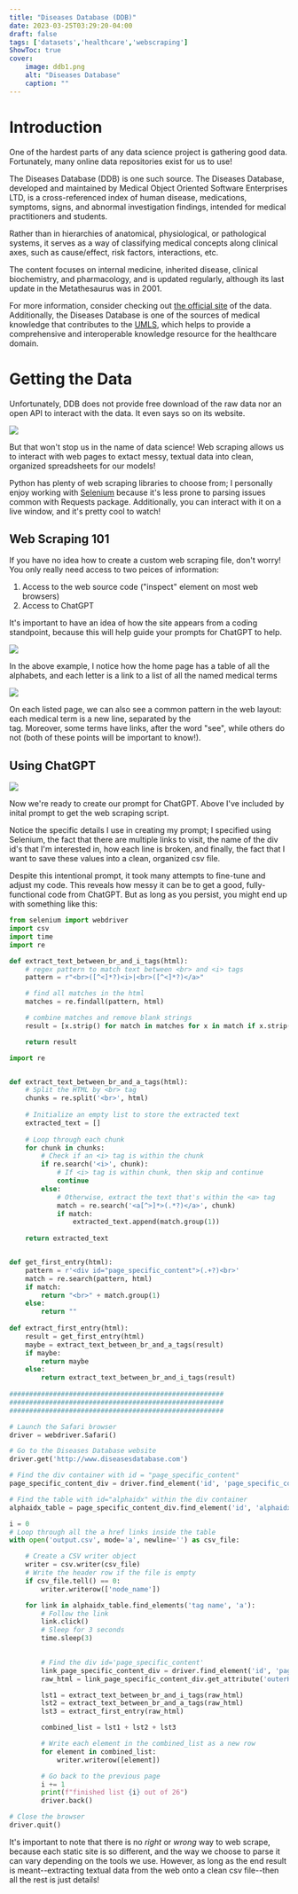 ```yaml
---
title: "Diseases Database (DDB)"
date: 2023-03-25T03:29:20-04:00
draft: false
tags: ['datasets','healthcare','webscraping']
ShowToc: true
cover:
    image: ddb1.png
    alt: "Diseases Database"
    caption: ""
---
```


# Introduction

One of the hardest parts of any data science project is gathering good data. Fortunately, many online data repositories exist for us to use!

The Diseases Database (DDB) is one such source. The Diseases Database, developed and maintained by Medical Object Oriented Software Enterprises LTD, is a cross-referenced index of human disease, medications, symptoms, signs, and abnormal investigation findings, intended for medical practitioners and students. 

Rather than in hierarchies of anatomical, physiological, or pathological systems, it serves as a way of classifying medical concepts along clinical axes, such as cause/effect, risk factors, interactions, etc. 

The content focuses on internal medicine, inherited disease, clinical biochemistry, and pharmacology, and is updated regularly, although its last update in the Metathesaurus was in 2001. 

For more information, consider checking out [the official site](http://www.diseasesdatabase.com/) of the data. Additionally, the Diseases Database is one of the sources of medical knowledge that contributes to the [UMLS](https://www.nlm.nih.gov/research/umls/sourcereleasedocs/current/DDB/index.html), which helps to provide a comprehensive and interoperable knowledge resource for the healthcare domain.

# Getting the Data

Unfortunately, DDB does not provide free download of the raw data nor an open API to interact with the data. It even says so on its website.

![](/ddb2.png)

But that won't stop us in the name of data science! Web scraping allows us to interact with web pages to extact messy, textual data into clean, organized spreadsheets for our models!

Python has plenty of web scraping libraries to choose from; I personally enjoy working with [Selenium](https://selenium-python.readthedocs.io) because it's less prone to parsing issues common with Requests package. Additionally, you can interact with it on a live window, and it's pretty cool to watch!

## Web Scraping 101

If you have no idea how to create a custom web scraping file, don't worry! You only really need access to two peices of information:

1. Access to the web source code ("inspect" element on most web browsers)
2. Access to ChatGPT 

It's important to have an idea of how the site appears from a coding standpoint, because this will help guide your prompts for ChatGPT to help.

![](ddb3.png)

In the above example, I notice how the home page has a table of all the alphabets, and each letter is a link to a list of all the named medical terms

![](ddb4.png)

On each listed page, we can also see a common pattern in the web layout: each medical term is a new line, separated by the <br> tag. Moreover, some terms have links, after the word "see", while others do not (both of these points will be important to know!).

## Using ChatGPT

![](ddb5.png)

Now we're ready to create our prompt for ChatGPT. Above I've included by inital prompt to get the web scraping script. 

Notice the specific details I use in creating my prompt; I specified using Selenium, the fact that there are multiple links to visit, the name of the div id's that I'm interested in, how each line is broken, and finally, the fact that I want to save these values into a clean, organized csv file.

Despite this intentional prompt, it took many attempts to fine-tune and adjust my code. This reveals how messy it can be to get a good, fully-functional code from ChatGPT. But as long as you persist, you might end up with something like this:

```python
from selenium import webdriver
import csv
import time
import re

def extract_text_between_br_and_i_tags(html):
    # regex pattern to match text between <br> and <i> tags
    pattern = r"<br>([^<]*?)<i>|<br>([^<]*?)</a>"

    # find all matches in the html
    matches = re.findall(pattern, html)

    # combine matches and remove blank strings
    result = [x.strip() for match in matches for x in match if x.strip()]

    return result

import re


def extract_text_between_br_and_a_tags(html):
    # Split the HTML by <br> tag
    chunks = re.split('<br>', html)
    
    # Initialize an empty list to store the extracted text
    extracted_text = []
    
    # Loop through each chunk
    for chunk in chunks:
        # Check if an <i> tag is within the chunk
        if re.search('<i>', chunk):
            # If <i> tag is within chunk, then skip and continue
            continue
        else:
            # Otherwise, extract the text that's within the <a> tag
            match = re.search('<a[^>]*>(.*?)</a>', chunk)
            if match:
                extracted_text.append(match.group(1))
    
    return extracted_text


def get_first_entry(html):
    pattern = r'<div id="page_specific_content">(.+?)<br>'
    match = re.search(pattern, html)
    if match:
        return "<br>" + match.group(1)
    else:
        return ""
    
def extract_first_entry(html):
    result = get_first_entry(html)
    maybe = extract_text_between_br_and_a_tags(result)
    if maybe:
        return maybe
    else:
        return extract_text_between_br_and_i_tags(result)
    
######################################################
######################################################
######################################################

# Launch the Safari browser
driver = webdriver.Safari()

# Go to the Diseases Database website
driver.get('http://www.diseasesdatabase.com')

# Find the div container with id = "page_specific_content"
page_specific_content_div = driver.find_element('id', 'page_specific_content')

# Find the table with id="alphaidx" within the div container
alphaidx_table = page_specific_content_div.find_element('id', 'alphaidx')

i = 0
# Loop through all the a href links inside the table
with open('output.csv', mode='a', newline='') as csv_file:

    # Create a CSV writer object
    writer = csv.writer(csv_file)
    # Write the header row if the file is empty
    if csv_file.tell() == 0:
        writer.writerow(['node_name'])

    for link in alphaidx_table.find_elements('tag name', 'a'):
        # Follow the link
        link.click()
        # Sleep for 3 seconds
        time.sleep(3) 

        
        # Find the div id='page_specific_content'
        link_page_specific_content_div = driver.find_element('id', 'page_specific_content')
        raw_html = link_page_specific_content_div.get_attribute('outerHTML')

        lst1 = extract_text_between_br_and_i_tags(raw_html)
        lst2 = extract_text_between_br_and_a_tags(raw_html)
        lst3 = extract_first_entry(raw_html)

        combined_list = lst1 + lst2 + lst3

        # Write each element in the combined_list as a new row
        for element in combined_list:
            writer.writerow([element])

        # Go back to the previous page
        i += 1
        print(f"finished list {i} out of 26")
        driver.back()

# Close the browser
driver.quit()
```

It's important to note that there is no *right* or *wrong* way to web scrape, because each static site is so different, and the way we choose to parse it can vary depending on the tools we use. However, as long as the end result is meant--extracting textual data from the web onto a clean csv file--then all the rest is just details!